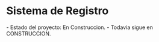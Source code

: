 <h1>  Sistema de Registro </h1>
- Estado del proyecto: En Construccion.
- Todavia sigue en CONSTRUCCION.

